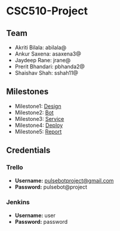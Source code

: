 # CSC510-Project
## Team
+ Akriti Bilala: abilala@
+ Ankur Saxena: asaxena3@
+ Jaydeep Rane: jrane@
+ Prerit Bhandari: pbhanda2@
+ Shaishav Shah: sshah11@

## Milestones
+ Milestone1: [Design](https://github.ncsu.edu/sshah11/CSC510-Project/blob/Milestone1/DESIGN.md)
+ Milestone2: [Bot](https://github.ncsu.edu/sshah11/CSC510-Project/tree/Milestone2/Bot.md)
+ Milestone3: [Service](https://github.ncsu.edu/sshah11/CSC510-Project/blob/Milestone3/Bot.md)
+ Milestone4: [Deploy](https://github.ncsu.edu/sshah11/CSC510-Project/blob/Milestone4/README.md)
+ Milestone5: [Report]()

## Credentials
### Trello
* **Username:** pulsebotproject@gmail.com
* **Password:** pulsebot@project

### Jenkins
* **Username:** user
* **Password:** password
